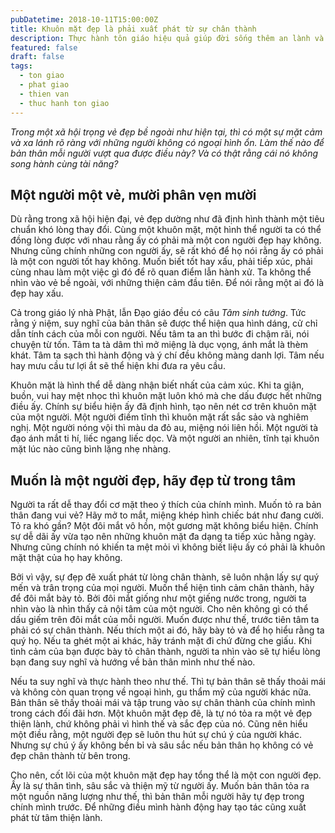 ```yaml
---
pubDatetime: 2018-10-11T15:00:00Z
title: Khuôn mặt đẹp là phải xuất phát từ sự chân thành
description: Thực hành tôn giáo hiệu quả giúp đời sống thêm an lành và hạnh phúc, giác ngộ nhiều điều hữu ích để đem lại năng lượng tích cực cho bản thân, và giá trị đẹp cho cộng đồng.
featured: false
draft: false
tags:
  - ton giao
  - phat giao
  - thien van
  - thuc hanh ton giao
---
```


_Trong một xã hội trọng vẻ đẹp bề ngoài như hiện tại, thì có một sự mặt cảm và xa lánh rõ ràng với những người không có ngoại hình ổn. Làm thế nào để bản thân mỗi người vượt qua được điều này? Và có thật rằng cái nó không song hành cùng tài năng?_

## Một người một vẻ, mười phân vẹn mười

Dù rằng trong xã hội hiện đại, vẻ đẹp dường như đã định hình thành một tiêu chuẩn khó lòng thay đổi. Cùng một khuôn mặt, một hình thể người ta có thể đồng lòng được với nhau rằng ấy có phải mà một con người đẹp hay không. Nhưng cũng chính những con người ấy, sẽ rất khó để họ nói rằng ấy có phải là một con người tốt hay không. Muốn biết tốt hay xấu, phải tiếp xúc, phải cùng nhau làm một việc gì đó để rõ quan điểm lẫn hành xử. Ta không thể nhìn vào vẻ bề ngoài, với những thiện cảm đầu tiên. Để nói rằng một ai đó là đẹp hay xấu.

Cả trong giáo lý nhà Phật, lẫn Đạo giáo đều có câu _Tâm sinh tướng_. Tức rằng ý niệm, suy nghĩ của bản thân sẽ được thể hiện qua hình dáng, cử chỉ dẫn tính cách của mỗi con người. Nếu tâm ta an thì bước đi chậm rãi, nói chuyện từ tốn. Tâm ta tà dâm thì mở miệng là dục vọng, ánh mắt là thèm khát. Tâm ta sạch thì hành động và ý chí đều không màng danh lợi. Tâm nếu hay mưu cầu tư lợi ắt sẽ thể hiện khi đưa ra yêu cầu.

Khuôn mặt là hình thể dễ dàng nhận biết nhất của cảm xúc. Khi ta giận, buồn, vui hay mệt nhọc thì khuôn mặt luôn khó mà che dấu được hết những điều ấy. Chính sự biểu hiện ấy đã định hình, tạo nên nét cơ trên khuôn mặt của một người. Một người điềm tĩnh thì khuôn mặt rất sắc sảo và nghiêm nghị. Một người nóng vội thì màu da đỏ au, miệng nói liên hồi. Một người tà đạo ánh mắt ti hí, liếc ngang liếc dọc. Và một người an nhiên, tĩnh tại khuôn mặt lúc nào cũng bình lặng nhẹ nhàng.

## Muốn là một người đẹp, hãy đẹp từ trong tâm

Người ta rất dễ thay đổi cơ mặt theo ý thích của chính mình. Muốn tỏ ra bản thân đang vui vẻ? Hãy mở to mắt, miệng khép hình chiếc bát như đang cười. Tỏ ra khó gần? Một đôi mắt vô hồn, một gương mặt không biểu hiện. Chính sự dễ dãi ấy vừa tạo nên những khuôn mặt đa dạng ta tiếp xúc hằng ngày. Nhưng cũng chính nó khiến ta mệt mỏi vì không biết liệu ấy có phải là khuôn mặt thật của họ hay không.

Bởi vì vậy, sự đẹp đẽ xuất phát từ lòng chân thành, sẽ luôn nhận lấy sự quý mến và trân trọng của mọi người. Muốn thể hiện tình cảm chân thành, hãy để đôi mắt bày tỏ. Bởi đôi mắt giống như một giếng nước trong, người ta nhìn vào là nhìn thấy cả nội tâm của một người. Cho nên không gì có thể dấu giếm trên đôi mắt của mỗi người. Muốn được như thế, trước tiên tâm ta phải có sự chân thành. Nếu thích một ai đó, hãy bày tỏ và để họ hiểu rằng ta quý họ. Nếu ta ghét một ai khác, hãy tránh mặt đi chứ đừng che giấu. Khi tình cảm của bạn được bày tỏ chân thành, người ta nhìn vào sẽ tự hiểu lòng bạn đang suy nghĩ và hướng về bản thân mình như thế nào.

Nếu ta suy nghĩ và thực hành theo như thế. Thì tự bản thân sẽ thấy thoải mái và không còn quan trọng về ngoại hình, gu thẩm mỹ của người khác nữa. Bản thân sẽ thấy thoải mái và tập trung vào sự chân thành của chính mình trong cách đối đãi hơn. Một khuôn mặt đẹp đẽ, là tự nó tỏa ra một vẻ đẹp thiện lành, chứ không phải vì hình thế và sắc đẹp của nó. Cũng nên hiểu một điều rằng, một người đẹp sẽ luôn thu hút sự chú ý của người khác. Nhưng sự chú ý ấy không bền bỉ và sâu sắc nếu bản thân họ không có vẻ đẹp chân thành từ bên trong.

Cho nên, cốt lõi của một khuôn mặt đẹp hay tổng thể là một con người đẹp. Ấy là sự thân tình, sâu sắc và thiện mỹ từ người ấy. Muốn bản thân tỏa ra một nguồn năng lượng như thế, thì bản thân mỗi người hãy tự đẹp trong chính mình trước. Để những điều mình hành động hay tạo tác cũng xuất phát từ tâm thiện lành.
